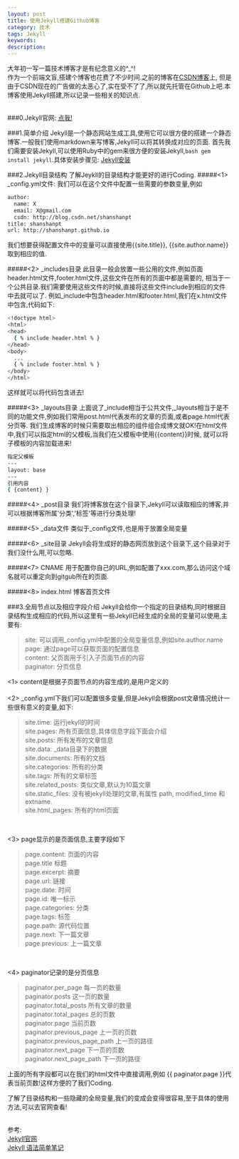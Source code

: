 ```yaml
---
layout: post
title: 使用Jekyll搭建Github博客
category: 技术
tags: Jekyll
keywords:
description:
---
```


大年初一写一篇技术博客才是有纪念意义的^_^!<br>
作为一个前端文盲,搭建个博客也花费了不少时间.之前的博客在<a href="http://blog.csdn.net/shanshanpt">CSDN博客</a>上,
但是由于CSDN现在的广告做的太恶心了,实在受不了了,所以就先托管在Github上吧.本博客使用Jekyll搭建,所以记录一些相关的知识点.<br><br>

###0.Jekyll官网: <a href="http://jekyllrb.com/docs/home/">点我!</a><br>

###1.简单介绍
Jekyll是一个静态网站生成工具,使用它可以很方便的搭建一个静态博客.一般我们使用markdown来写博客,Jekyll可以将其转换成对应的页面.
首先我们需要安装Jekyll,可以使用Ruby中的gem来很方便的安装Jekyll,```bash gem install jekyll```.具体安装步骤见:
<a href="http://jekyllrb.com/docs/installation/">Jekyll安装</a><br>

###2.Jekyll目录结构
了解Jeykll的目录结构才能更好的进行Coding.
#####<1> _config.yml文件:
我们可以在这个文件中配置一些需要的参数变量,例如

```bash
author:
  name: X
  email: X@gmail.com
  csdn: http://blog.csdn.net/shanshanpt
title: shanshanpt
url: http://shanshanpt.github.io
```
我们想要获得配置文件中的变量可以直接使用\{\{site.title\}\}, \{\{site.author.name\}\}取到相应的值.<br>

#####<2> _includes目录
此目录一般会放置一些公用的文件,例如页面header.html文件,footer.html文件,这些文件在所有的页面中都是需要的,
相当于一个公共目录.我们需要使用这些文件的时候,直接将这些文件include到相应的文件中去就可以了.
例如_include中包含header.html和footer.html,我们在x.html文件中包含,代码如下:

```bash
<!doctype html>
<html>
<head>
  { % include header.html % }
</head>
<body>
  ...
  { % include footer.html % }
</body>
</html>
```
这样就可以将代码包含进去!<br>

#####<3> _layouts目录
上面说了_include相当于公共文件,_layouts相当于是不同的功能文件,例如我们常用post.html代表发布的文章的页面,或者page.html代表分页等.
我们生成博客的时候只需要取出相应的组件组合成博文就OK!在html文件中,我们可以指定html的父模板,当我们在父模板中使用\{\{content\}\}时候,
就可以将子模板的内容加载进来!

```bash
指定父模板
---
layout: base
---
引用内容
{ {content} }
```

#####<4> _post目录
我们将博客放在这个目录下,Jekyll可以读取相应的博客,并可以根据博客所属'分类','标签'等进行分类处理!

#####<5> _data文件
类似于_config文件,也是用于放置全局变量

#####<6> _site目录
Jekyll会将生成好的静态网页放到这个目录下,这个目录对于我们没什么用,可以忽略.

#####<7> CNAME
用于配置你自己的URL,例如配置了xxx.com,那么访问这个域名就可以重定向到gitgub所在的页面.

#####<8> index.html
博客首页文件


###3.全局节点以及相应字段介绍
Jekyll会给你一个指定的目录结构,同时根据目录结构生成相应的代码,所以这里有一些Jekyll已经生成的全局的变量可以使用,主要有:
>  site: 可以调用_config.yml中配置的全局变量信息,例如site.author.name<br>
>  page: 通过page可以获取页面的配置信息<br>
>  content: 父页面用于引入子页面节点的内容<br>
>  paginator: 分页信息<br>

<1> content是根据子页面节点的内容生成的,是用户定义的<br><br>
<2> _config.yml下我们可以配置很多变量,但是Jekyll会根据post文章情况统计一些很有意义的变量,如下:<br>

> site.time: 运行jekyll的时间<br>
> site.pages: 所有页面信息,具体信息字段下面会介绍<br>
> site.posts: 所有发布的文章信息<br>
> site.data: _data目录下的数据<br>
> site.documents: 所有的文档<br>
> site.categories: 所有的分类<br>
> site.tags: 所有的文章标签<br>
> site.related_posts: 类似文章,默认为10篇文章<br>
> site.static_files: 没有被jekyll处理的文章,有属性 path, modified_time 和 extname.<br>
> site.html_pages: 所有的html页面<br>
<br>

<3> page显示的是页面信息,主要字段如下
> page.content: 页面的内容<br>
> page.title 标题<br>
> page.excerpt: 摘要<br>
> page.url: 链接<br>
> page.date: 时间<br>
> page.id: 唯一标示<br>
> page.categories: 分类<br>
> page.tags: 标签<br>
> page.path: 源代码位置<br>
> page.next: 下一篇文章<br>
> page.previous: 上一篇文章<br>
<br>

<4> paginator记录的是分页信息
> paginator.per_page 每一页的数量<br>
> paginator.posts 这一页的数量<br>
> paginator.total_posts 所有文章的数量<br>
> paginator.total_pages 总的页数<br>
> paginator.page 当前页数<br>
> paginator.previous_page 上一页的页数<br>
> paginator.previous_page_path 上一页的路径<br>
> paginator.next_page 下一页的页数<br>
> paginator.next_page_path 下一页的路径<br>

上面的所有字段都可以在我们的html文件中直接调用,例如 \{\{ paginator.page \}\}代表当前页数!这样方便的了我们Coding.

了解了目录结构和一些隐藏的全局变量,我们的变成会变得很容易,至于具体的使用方法,可以去官网查看!<br><br>


参考:<br>
<a href="http://jekyllrb.com/docs/home/">Jekyll官网</a><br>
<a href="http://github.tiankonguse.com/blog/2014/11/10/jekyll-study/">Jekyll 语法简单笔记</a>




